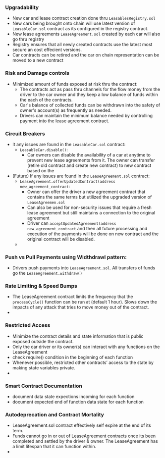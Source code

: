





### Upgradability
  * New car and lease contract creation done thru `LeasablesRegistry.sol`
  * New cars being brought onto chain will use latest version of `LeasableCar.sol` contract as its configured in the registry contract.
  * New lease agreements `LeaseAgreement.sol` created by each car will also go thru registry
  * Registry ensures that all newly created contracts use the latest most secure an cost effecient versions.
  * Car contracts can be retired and the car on chain representation can be moved to a new contract

### Risk and Damage controls
  * Minimized amount of funds exposed at risk thru the contract:
    * The contracts act as pass thru channels for the flow money from the driver to the car owner and they keep a low balance of funds within the each of the contracts.
    * Car's balance of collected funds can be withdrawn into the safety of owner's account(s) as frequently as needed.
    * Drivers can maintain the minimum balance needed by controlling payment into the lease agreement contract.

### Circuit Breakers
  * It any issues are found in the `LeasableCar.sol` contract:
    * `LeasableCar.disable()`:
      * Car owners can disable the availability of a car at anytime to prevent new lease agreements from it. The owner can transfer (retire old contract and create new contract) to new contract based on the 
  * (Future) If any issues are found in the `LeaseAgreement.sol` contract:
    * `LeaseAgreement.offerUpdatedContract(address new_agreement_contract`:
      * Owner can offer the driver a new agreement contract that contains the same terms but utilized the upgraded version of `LeaseAgreemen.sol`
      * Can also be used for non-security issues that require a fresh lease agreement but still maintains a connection to the original agreement
      * Driver can `acceptUpdatedAgreement(address new_agreement_contract` and then all future processing and execution of the payments will be done on new contract and the original contract will be disabled.
    * 

### Push vs Pull Payments using Widthdrawl pattern:
  * Drivers push payments into `LeaseAgreement.sol`. All transfers of funds go the `LeaseAgreement.withdraw()`

### Rate Limiting & Speed Bumps
  * The LeaseAgreement contract limits the frequency that the `processCycle()` function can be run at (default 1 hour). Slows down the impacts of any attack that tries to move money out of the contract.
  * 

### Restricted Access
  * Minimize the contract details and state information that is public exposed outside the contract.
  * Only the car driver or its owner(s) can interact with any functions on the LeaseAgreement
  * check require() condition in the beginning of each function
  * Whenever possible, restricted other contracts’ access to the state by making state variables private.
  * 


### Smart Contract Documentation
  * document data state expections incoming for each function
  * document expected end of function data state for each function

### Autodeprecation and Contract Mortality
* LeaseAgreement.sol contract effectively self expire at the end of its term.
* Funds cannot go in or out of LeaseAgreement contracts once its been completed and settled by the driver & owner. The LeaseAgreement has a limit lifespan that it can function within.
* 